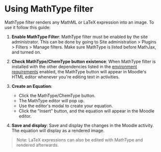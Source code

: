 # Using MathType filter

MathType filter renders any MathML or LaTeX expression into an image. To use it follow this guide:

1. **Enable MathType Filter**: MathType filter must be enabled by the site administrator. This can be done by going to Site administration > Plugins > Filters > Manage filters. Make sure MathType is listed before MathJax, and turned on.

2. **Check MathType/ChemType button existence**: When MathType filter is installed with the other dependencies listed in the [environment requirements](../environment/README.md#requirements) enabled, the MathType button will appear in Moodle's HTML editor whenever you're editing text in activities.

3. **Create an Equation**: 
    * Click the MathType/ChemType button.
    * The MathType editor will pop up.
    * Use the editor's modal to create your equation.
    * Click the "Insert" button, and the equation will appear in the Moodle editor.

4. **Save and display**: Save and display the changes in the Moodle activity. The equation will display as a rendered image.

> Note: LaTeX expressions can also be edited with MathType and rendered afterwards.

